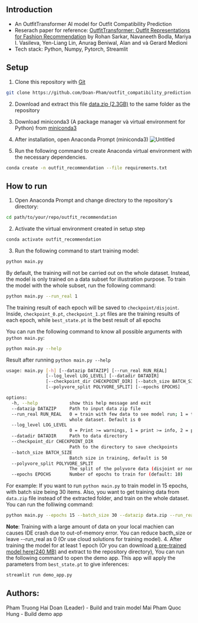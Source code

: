 ## Introduction
- An OutfitTransformer AI model for Outfit Compatibility Prediction
- Reserach paper for reference: [OutfitTransformer: Outfit Representations for Fashion Recommendation](https://arxiv.org/abs/2204.04812) by Rohan Sarkar, Navaneeth Bodla, Mariya I. Vasileva, Yen-Liang Lin, Anurag Beniwal, Alan and và Gerard Medioni
- Tech stack: Python, Numpy, Pytorch, Streamlit
## Setup
1. Clone this repository with [Git](https://git-scm.com)
```bash
git clone https://github.com/Doan-Pham/outfit_compatibility_prediction.git
```
2. Download and extract this file [data.zip (2.3GB)](https://drive.google.com/file/d/1696cpHFamwTH9ViyUYlPHCvL0X52Ww16/view?usp=sharing) to the same folder as the repository
3. Download miniconda3 (A package manager và virtual environment for Python) from [miniconda3](https://docs.conda.io/projects/miniconda/en/latest/)
4. After installation, open Anaconda Prompt (miniconda3)
![Untitled](https://github.com/Doan-Pham/outfit_recommendation/assets/85011400/c0d78c1b-19a8-44bd-ba78-327e13379994)

5. Run the following command to create Anaconda virtual environment with the necessary dependencies.
```bash
conda create -n outfit_recommendation --file requirements.txt
```

## How to run
1. Open Anaconda Prompt and change directory to the repository's directory:
```bash
cd path/to/your/repo/outfit_recommendation
```
2. Activate the virtual environment created in setup step
```bash
conda activate outfit_recommendation
```

3. Run the following command to start training model:
```bash
python main.py
```
By default, the training will not be carried out on the whole dataset. Instead, the model is only trained on a data subset for illustration purpose. To train the model with the whole subset, run the following command:
```bash
python main.py --run_real 1
```
The training result of each epoch will be saved to `checkpoint/disjoint`. Inside, `checkpoint_0.pt`, `checkpoint_1.pt` files are the training results of each epoch, while  `best_state.pt` is the best result of all epochs

You can run the following command to know all possible arguments with `python main.py`:
```bash
python main.py --help
```
Result after running `python main.py --help`
```bash
usage: main.py [-h] [--datazip DATAZIP] [--run_real RUN_REAL]
               [--log_level LOG_LEVEL] [--datadir DATADIR]
               [--checkpoint_dir CHECKPOINT_DIR] [--batch_size BATCH_SIZE]
               [--polyvore_split POLYVORE_SPLIT] [--epochs EPOCHS]

options:
  -h, --help            show this help message and exit
  --datazip DATAZIP     Path to input data zip file
  --run_real RUN_REAL   0 = train with few data to see model run; 1 = train with    
                        whole dataset. Default is 0
  --log_level LOG_LEVEL
                        0 = Print >= warnings, 1 = print >= info, 2 = print all     
  --datadir DATADIR     Path to data directory
  --checkpoint_dir CHECKPOINT_DIR
                        Path to the directory to save checkpoints
  --batch_size BATCH_SIZE
                        Batch size in training, default is 50
  --polyvore_split POLYVORE_SPLIT
                        The split of the polyvore data (disjoint or nondisjoint)    
  --epochs EPOCHS       Number of epochs to train for (default: 10)
```
For example: If you want to run `python main.py` to train model in 15 epochs, with batch size being 30 items. Also, you want to get training data from `data.zip` file instead of the extracted folder, and train on the whole dataset. You can run the folliwing command:
```bash
python main.py --epochs 15 --batch_size 30 --datazip data.zip --run_real 1
```
**Note**: Training with a large amount of data on your local machien can causes IDE crash due to out-of-memory error. You can reduce bacth_size or leave --run_real as 0 (Or use cloud solutions for training model).
4. After training the model for at least 1 epoch (Or you can download [a pre-trained model here(240 MB)](https://drive.google.com/file/d/1GnA3LGX_bTvWn08k0SPaEzNaxHSSljMn/view?usp=sharing) and extract to the repository directory), You can run the following command to open the demo app. This app will apply the parameters from `best_state.pt` to give inferences:
```bash
streamlit run demo_app.py
```

## Authors:

Pham Truong Hai Doan (Leader) - Build and train model
Mai Pham Quoc Hung - Build demo app


